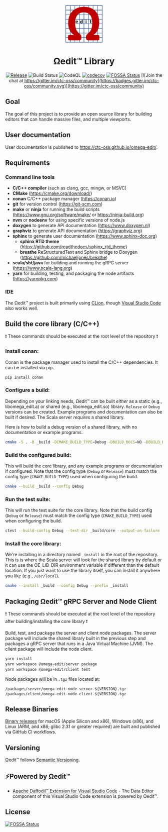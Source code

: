 <!--
  Copyright (c) 2021 Concurrent Technologies Corporation.

  Licensed under the Apache License, Version 2.0 (the "License"); you may not use this file except in compliance
  with the License.  You may obtain a copy of the License at                                                    

      http://www.apache.org/licenses/LICENSE-2.0

  Unless required by applicable law or agreed to in writing, software is distributed under the License is       
  distributed on an "AS IS" BASIS, WITHOUT WARRANTIES OR CONDITIONS OF ANY KIND, either express or              
  implied.  See the License for the specific language governing permissions and limitations under the License.  
-->

<div align="center">
<p>
    <img alt="Omega Edit Logo" src="https://raw.githubusercontent.com/ctc-oss/omega-edit/main/images/OmegaEditLogo.png" width=120>
</p>

<h1>Ωedit™ Library</h1>


[![Release](https://shields.io/github/v/release/ctc-oss/omega-edit?display_name=tag&include_prereleases&sort=semver)](https://github.com/ctc-oss/omega-edit/releases)
![Build Status](https://github.com/ctc-oss/omega-edit/workflows/Unit%20Tests/badge.svg)
![CodeQL](https://github.com/ctc-oss/omega-edit/workflows/CodeQL/badge.svg)
[![codecov](https://codecov.io/gh/ctc-oss/omega-edit/branch/main/graph/badge.svg)](https://codecov.io/gh/ctc-oss/omega-edit)
[![FOSSA Status](https://app.fossa.com/api/projects/git%2Bgithub.com%2Fctc-oss%2Fomega-edit.svg?type=shield)](https://app.fossa.com/projects/git%2Bgithub.com%2Fctc-oss%2Fomega-edit?ref=badge_shield)
[![Join the chat at https://gitter.im/ctc-oss/community](https://badges.gitter.im/ctc-oss/community.svg)](https://gitter.im/ctc-oss/community)

</div>

## Goal

The goal of this project is to provide an open source library for building editors that can handle massive files, and
multiple viewports.

## User documentation

User documentation is published to https://ctc-oss.github.io/omega-edit/.

## Requirements

### Command line tools


- **C/C++ compiler** (such as clang, gcc, mingw, or MSVC)
- **CMake** (https://cmake.org/download/)
- **conan** C/C++ package manager (https://conan.io)
- **git** for version control (https://git-scm.com)
- **make** or **ninja** for running the build scripts (https://www.gnu.org/software/make/ or https://ninja-build.org)
- **nvm** or **nodeenv** for using specific versions of node.js
- **doxygen** to generate API documentation (https://www.doxygen.nl)
- **graphviz** to generate API documentation (https://graphviz.org)
- **sphinx** to generate user documentation (https://www.sphinx-doc.org)
  - **sphinx RTD theme** (https://github.com/readthedocs/sphinx_rtd_theme)
  - **breathe** ReStructuredText and Sphinx bridge to Doxygen (https://github.com/michaeljones/breathe)
- **scala/sbt/java** for building and running the gRPC server (https://www.scala-lang.org)
- **yarn** for building, testing, and packaging the node artifacts (https://yarnpkg.com)

### IDE

The Ωedit™ project is built primarily using [CLion](https://www.jetbrains.com/clion/), though [Visual
Studio Code](https://code.visualstudio.com/) also works well.

## Build the core library (C/C++)

:exclamation: These commands should be executed at the root level of the repository :exclamation:

### Install conan:

Conan is the package manager used to install the C/C++ dependencies.  It can be installed via pip.

```bash
pip install conan
```

### Configure a build:

Depending on your linking needs, Ωedit™ can be built _either_ as a static (e.g., libomega_edit.a) or shared
(e.g., libomega_edit.so) library.  `Release` or `Debug` versions can be created.  Example programs and documentation can
also be built if desired.  The Scala server _requires_ a shared library.

Here is how to build a debug version of a shared library, with no documentation or example programs.

```bash
cmake -S . -B _build -DCMAKE_BUILD_TYPE=Debug -DBUILD_DOCS=NO -DBUILD_EXAMPLES=NO -DBUILD_SHARED_LIBS=YES
```

### Build the configured build:

This will build the core library, and any example programs or documentation if configured.  Note that the config type
(`Debug` or `Release`) must match the config type (`CMAKE_BUILD_TYPE`) used when configuring the build.

```bash
cmake --build _build --config Debug
```

### Run the test suite:

This will run the test suite for the core library.  Note that the build config (`Debug` or `Release`) must match the
config type (`CMAKE_BUILD_TYPE`) used when configuring the build.

```bash
ctest --build-config Debug --test-dir _build/core --output-on-failure
```

### Install the core library:

We're installing in a directory named `_install` in the root of the repository.  This is is where the Scala server will
look for the shared library by default or it can use the OE_LIB_DIR environment variable if different than the default
location.  If you just want to use the library itself, you can install it anywhere you like (e.g., `/usr/local`).

```bash
cmake --install _build --config Debug --prefix _install
```

## Packaging Ωedit™ gRPC Server and Node Client

:exclamation: These commands should be executed at the root level of the repository after building/installing the core
library :exclamation:

Build, test, and package the server and client node packages.  The server package will include the shared library built
in the previous step and packages a gRPC server that runs in a Java Virtual Machine (JVM).  The client package will
include the node client.

```bash
yarn install
yarn workspace @omega-edit/server package
yarn workspace @omega-edit/client test
```

Node packages will be in `.tgz` files located at:

```
/packages/server/omega-edit-node-server-${VERSION}.tgz
/packages/client/omega-edit-node-client-${VERSION}.tgz
```

## Release Binaries

[Binary releases](https://github.com/ctc-oss/omega-edit/releases) for macOS (Apple Silicon and x86), Windows (x86), and
Linux (ARM, and x86; glibc 2.31 or greater required) are built and published via GitHub CI workflows.

## Versioning

Ωedit™ follows [Semantic Versioning](http://semver.org/).

## &#9889;Powered by Ωedit™

- [Apache Daffodil™ Extension for Visual Studio Code](https://github.com/apache/daffodil-vscode) - The Data Editor
 component of this Visual Studio Code extension is powered by Ωedit™.

## License

[![FOSSA Status](https://app.fossa.com/api/projects/git%2Bgithub.com%2Fctc-oss%2Fomega-edit.svg?type=large)](https://app.fossa.com/projects/git%2Bgithub.com%2Fctc-oss%2Fomega-edit?ref=badge_large)
